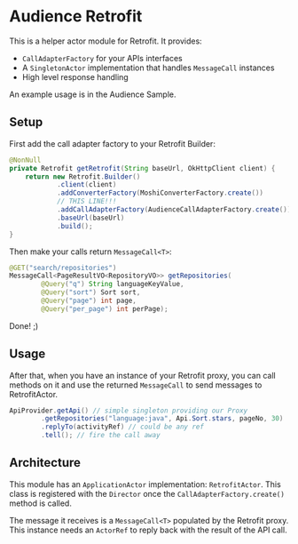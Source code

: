 # Audience Retrofit

This is a helper actor module for Retrofit. It provides:

- `CallAdapterFactory` for your APIs interfaces
- A `SingletonActor` implementation that handles `MessageCall` instances
- High level response handling

An example usage is in the Audience Sample.

## Setup

First add the call adapter factory to your Retrofit Builder:

```java
@NonNull
private Retrofit getRetrofit(String baseUrl, OkHttpClient client) {
    return new Retrofit.Builder()
            .client(client)
            .addConverterFactory(MoshiConverterFactory.create())
            // THIS LINE!!!
            .addCallAdapterFactory(AudienceCallAdapterFactory.create())
            .baseUrl(baseUrl)
            .build();
}
```

Then make your calls return `MessageCall<T>`:

```java
@GET("search/repositories")
MessageCall<PageResultVO<RepositoryVO>> getRepositories(
        @Query("q") String languageKeyValue,
        @Query("sort") Sort sort,
        @Query("page") int page,
        @Query("per_page") int perPage);
```

Done! ;)

## Usage

After that, when you have an instance of your Retrofit proxy, you can call methods on it and use the returned `MessageCall` to send messages to RetrofitActor.

```java
ApiProvider.getApi() // simple singleton providing our Proxy
        .getRepositories("language:java", Api.Sort.stars, pageNo, 30)
        .replyTo(activityRef) // could be any ref
        .tell(); // fire the call away
```

## Architecture

This module has an `ApplicationActor` implementation: `RetrofitActor`. This class is registered with the `Director` once the `CallAdapterFactory.create()` method is called.
 
The message it receives is a `MessageCall<T>` populated by the Retrofit proxy. This instance needs an `ActorRef` to reply back with the result of the API call. 